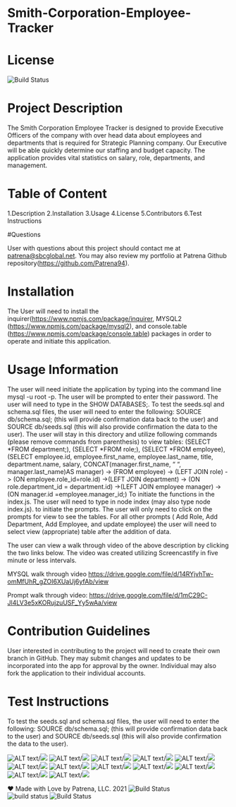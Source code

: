 # Smith-Corporation-Employee-Tracker
      
# License
   
![Build Status](https://img.shields.io/github/license/Patrena94/Smith-Corporation-Employee-Tracker)  


 # Project Description
The Smith Corporation Employee Tracker is designed to provide Executive Officers of the company with over head data about employees and departments that is required for Strategic Planning company.  Our Executive will be able quickly determine our staffing and budget capacity.  The application provides vital statistics on salary, role, departments, and management.   


 # Table of Content 
 1.Description
 2.Installation
 3.Usage
 4.License
 5.Contributors
 6.Test Instructions

 #Questions  

 User with questions about this project should contact me at patrena@sbcglobal.net.  You may also review my portfolio at Patrena Github repository(https://github.com/Patrena94).
 

 
# Installation
  The User will need to install the inquirer(https://www.npmjs.com/package/inquirer, MYSQL2 (https://www.npmjs.com/package/mysql2), and console.table (https://www.npmjs.com/package/console.table) packages in order to operate and initiate this application. 


# Usage Information
 The user will need initiate the application by typing into the command line mysql -u root -p. The user will be prompted to enter their password.  The user will need to type in the SHOW DATABASES;. To test the seeds.sql and schema.sql files, the user will need to enter the following: SOURCE db/schema.sql; (this will provide confirmation data back to the user) and SOURCE db/seeds.sql (this will also provide confirmation the data to the user).  The user will stay in this directory and utilize following commands (please remove commands from parenthesis) to view tables: (SELECT *FROM department;), (SELECT *FROM role;), (SELECT *FROM employee), (SELECT employee.id, employee.first_name, employee.last_name, title, department.name, salary, CONCAT(manager.first_name, “ “, manager.last_name)AS manager) -> (FROM employee) -> (LEFT JOIN role) -> (ON employee.role_id=role.id) ->(LEFT JOIN department) -> (ON role.department_id = department.id) ->(LEFT JOIN employee manager) ->(ON manager.id =employee.manager_id;)
To initiate the functions in the index.js.  The user will need to type in node index (may also type node index.js). to initiate the prompts.  The user will only need to click on the prompts for view to see the tables.  For all other prompts ( Add Role, Add Department, Add Employee, and update employee) the user will need to select view (appropriate) table after the addition of data.

The user can view a walk through video of the above description by clicking the two links below. The video was created utilizing Screencastify in five minute or less intervals.


MYSQL walk through video
https://drive.google.com/file/d/14RYjvhTw-omMfUhR_gZOI6XUaUj6yfAb/view

Prompt walk through video:
https://drive.google.com/file/d/1mC29C-Jl4LV3e5xKORujzuUSF_Yy5wAa/view
 
 
  
# Contribution Guidelines
User interested in contributing to the project will need to create their own branch in GitHub.  They may submit changes and updates to be incorporated into the app for approval by the owner.  Individual may also fork the application to their individual accounts.  


# Test Instructions
To test the seeds.sql and schema.sql files, the user will need to enter the following: SOURCE db/schema.sql; (this will provide confirmation data back to the user) and SOURCE db/seeds.sql (this will also provide confirmation the data to the user).   

![ALT text](Slide1.GIF)/![](Slide1.GIF)
![ALT text](Slide2.GIF)/![](Slide2.GIF)
![ALT text](Slide3.GIF)/![](Slide3.GIF)
![ALT text](Slide4.GIF)/![](Slide4.GIF)
![ALT text](Slide5.GIF)/![](Slide5.GIF)
![ALT text](Slide6.GIF)/![](Slide6.GIF)
![ALT text](Slide7.GIF)/![](Slide7.GIF)
![ALT text](Slide8.GIF)/![](Slide8.GIF)
![ALT text](Slide9.GIF)/![](Slide9.GIF)
![ALT text](Slide10.GIF)/![](Slide10.GIF)
![ALT text](Slide11.GIF)/![](Slide11.GIF)
![ALT text](Slide12.GIF)/![](Slide12.GIF)

❤️ Made with Love by Patrena, LLC. 2021
![Build Status](https://img.shields.io/github/languages/top/Patrena94/Smith-Corporation-Work-Scheduler)  
![build status](https://img.shields.io/github/languages/top/Patrena94/Mobile-Drive-in-Theater)
![Build Status](https://img.shields.io/github/languages/top/Patrena94/Multi-City-Weather-Dashboard)
 